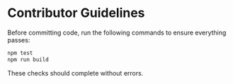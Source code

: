 # Contributor Guidelines

Before committing code, run the following commands to ensure everything passes:

```bash
npm test
npm run build
```

These checks should complete without errors.
